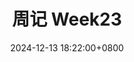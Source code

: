 ---
title: 周记 Week23
excerpt: 2024-12-02 ~ 2024-12-08. 
date: 2024-12-13 18:22:00+0800
image: https://pic.axi404.top/123446706_p0.6m3xha08ll.webp
categories:
    - 'Daily Talk'
    - 'Weekly Journal'
tags:
    - 'Daily Talk'
    - 'Weekly Journal'
top: 1
---